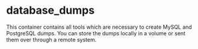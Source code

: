# database_dumps
This container contains all tools which are necessary to create MySQL and PostgreSQL dumps.
You can store the dumps locally in a volume or sent them over through a remote system.
